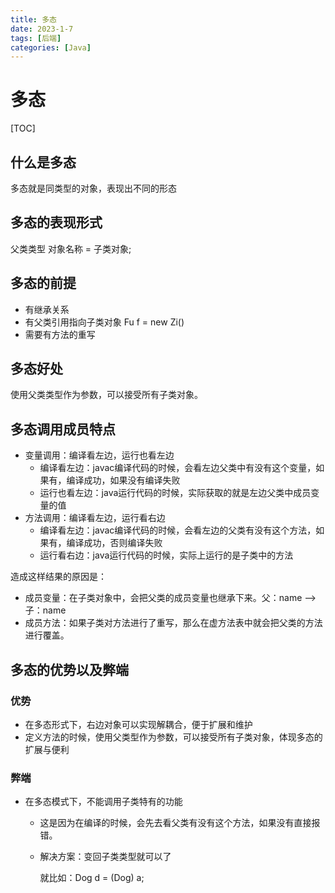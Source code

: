 ```yaml
---
title: 多态
date: 2023-1-7
tags: [后端]
categories: [Java]
---
```

# 多态
[TOC]
## 什么是多态

多态就是同类型的对象，表现出不同的形态

## 多态的表现形式

父类类型 对象名称 = 子类对象;

## 多态的前提

- 有继承关系
- 有父类引用指向子类对象 Fu f = new Zi()
- 需要有方法的重写

## 多态好处

使用父类类型作为参数，可以接受所有子类对象。

## 多态调用成员特点

- 变量调用：编译看左边，运行也看左边
	- 编译看左边：javac编译代码的时候，会看左边父类中有没有这个变量，如果有，编译成功，如果没有编译失败
	- 运行也看左边：java运行代码的时候，实际获取的就是左边父类中成员变量的值
- 方法调用：编译看左边，运行看右边
	- 编译看左边：javac编译代码的时候，会看左边的父类有没有这个方法，如果有，编译成功，否则编译失败
	- 运行看右边：java运行代码的时候，实际上运行的是子类中的方法

造成这样结果的原因是：

- 成员变量：在子类对象中，会把父类的成员变量也继承下来。父：name --> 子：name
- 成员方法：如果子类对方法进行了重写，那么在虚方法表中就会把父类的方法进行覆盖。

## 多态的优势以及弊端

### 优势

- 在多态形式下，右边对象可以实现解耦合，便于扩展和维护
- 定义方法的时候，使用父类型作为参数，可以接受所有子类对象，体现多态的扩展与便利

### 弊端

- 在多态模式下，不能调用子类特有的功能
	- 这是因为在编译的时候，会先去看父类有没有这个方法，如果没有直接报错。
	
	- 解决方案：变回子类类型就可以了
	
	    就比如：Dog d = (Dog) a;